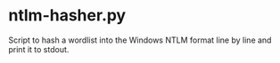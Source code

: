 # ntlm-hasher.py
Script to hash a wordlist into the Windows NTLM format line by line and print it to stdout.
